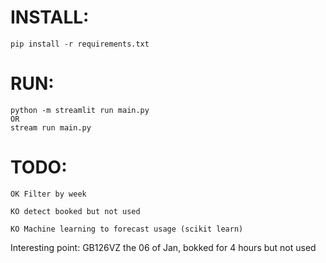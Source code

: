 # INSTALL:

    pip install -r requirements.txt

# RUN:

    python -m streamlit run main.py 
    OR
    stream run main.py

# TODO: 

    OK Filter by week 

    KO detect booked but not used

    KO Machine learning to forecast usage (scikit learn)

Interesting point: GB126VZ the 06 of Jan, bokked for 4 hours but not used